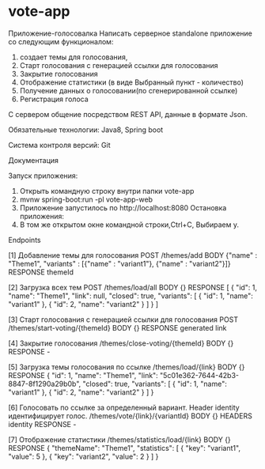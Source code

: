 # vote-app

Приложение-голосовалка
Написать серверное standalone приложение со следующим функционалом: 
1) создает темы для голосования,
2) Старт голосования с генерацией ссылки для голосования 
3) Закрытие голосования 
4) Отображение статистики (в виде Выбранный пункт - количество)
5) Получение данных о голосовании(по сгенерированной ссылке)
6) Регистрация голоса

С сервером общение посредством REST API, данные в формате Json.

Обязательные технологии: Java8, Spring boot

Система контроля версий: Git

Документация

Запуск приложения:
1) Открыть командную строку внутри папки vote-app
2) mvnw spring-boot:run -pl vote-app-web
3) Приложение запустилось по http://localhost:8080
Остановка приложения:
1) В том же открытом окне командной строки,Ctrl+C, Выбираем y.

Endpoints

[1] Добавление темы для голосования
POST /themes/add
BODY {"name" : "Theme1", "variants" : [{"name" : "variant1"}, {"name" : "variant2"}]}
RESPONSE themeId

[2] Загрузка всех тем
POST /themes/load/all
BODY {}
RESPONSE [
             {
                 "id": 1,
                 "name": "Theme1",
                 "link": null,
                 "closed": true,
                 "variants": [
                     {
                         "id": 1,
                         "name": "variant1"
                     },
                     {
                         "id": 2,
                         "name": "variant2"
                     }
                 ]
             }
         ]


[3] Старт голосования с генерацией ссылки для голосования
POST /themes/start-voting/{themeId}
BODY {}
RESPONSE generated link

[4] Закрытие голосования
/themes/close-voting/{themeId}
BODY {}
RESPONSE -

[5] Загрузка темы голосования по ссылке
/themes/load/{link}
BODY {}
RESPONSE {
             "id": 1,
             "name": "Theme1",
             "link": "5c01e362-7644-42b3-8847-8f1290a29b0b",
             "closed": true,
             "variants": [
                 {
                     "id": 1,
                     "name": "variant1"
                 },
                 {
                     "id": 2,
                     "name": "variant2"
                 }
             ]
         }

[6] Голосовать по ссылке за определенный вариант. Header identity идентифицирует голос.
/themes/vote/{link}/{variantId}
BODY {}
HEADERS identity
RESPONSE -

[7] Отображение статистики
/themes/statistics/load/{link}
BODY {}
RESPONSE {
             "themeName": "Theme1",
             "statistics": [
                 {
                     "key": "variant1",
                     "value": 5
                 },
                 {
                     "key": "variant2",
                     "value": 2
                 }
             ]
         }
